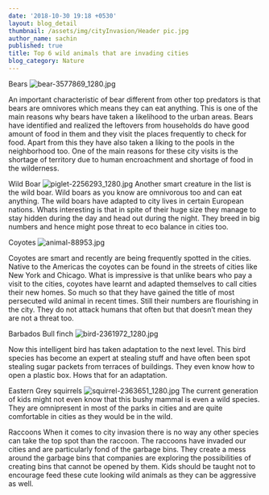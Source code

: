 ```yaml
---
date: '2018-10-30 19:18 +0530'
layout: blog_detail
thumbnail: /assets/img/cityInvasion/Header pic.jpg
author_name: sachin
published: true
title: Top 6 wild animals that are invading cities
blog_category: Nature
---
```

Bears
![bear-3577869_1280.jpg]({{site.baseurl}}/assets/img/cityInvasion/bear-3577869_1280.jpg)

An important characteristic of bear different from other top predators is that bears are omnivores which means they can eat anything.  This is one of the main reasons why bears have taken a likelihood to the urban areas. Bears have identified and realized the leftovers from households do have good amount of food in them and they visit the places frequently to check for food. Apart from this they have also taken a liking to the pools in the neighborhood too. One of the main reasons for these city visits is the shortage of territory due to human encroachment and shortage of food in the wilderness.

Wild Boar
![piglet-2256293_1280.jpg]({{site.baseurl}}/assets/img/cityInvasion/piglet-2256293_1280.jpg)
Another smart creature in the list is the wild boar. Wild boars as you know are omnivorous too and can eat anything. The wild boars have adapted to city lives in certain European nations. Whats interesting is that in spite of their huge size they manage to stay hidden during the day and head out during the night. They breed in big numbers and hence might pose threat to eco balance in cities too.


Coyotes
![animal-88953.jpg]({{site.baseurl}}/assets/img/cityInvasion/animal-88953.jpg)

Coyotes are smart and recently are being frequently  spotted in the cities. Native to the Americas the coyotes can be found in the streets of cities like New York and Chicago. What is impressive is that unlike bears who pay a visit to the cities, coyotes have learnt and adapted themselves to call cities their new homes. So much so that they have gained the title of most persecuted wild animal in recent times. Still their numbers are flourishing in the city. They do not attack humans that often but that doesn’t mean they are not a threat too.


Barbados Bull finch
![bird-2361972_1280.jpg]({{site.baseurl}}/assets/img/cityInvasion/bird-2361972_1280.jpg)

Now this intelligent bird has taken adaptation to the next level. This bird species has become an expert at stealing stuff and have often been spot stealing sugar packets from terraces of buildings. They even know how to open a plastic box. Hows that for an adaptation.

Eastern Grey squirrels
![squirrel-2363651_1280.jpg]({{site.baseurl}}/assets/img/cityInvasion/squirrel-2363651_1280.jpg)
The current generation of kids might not even know that this bushy mammal is even a wild species. They are omnipresent in most of the parks in cities and are quite comfortable in cities as they would be in the wild.

Raccoons
When it comes to city invasion there is no way any other species can take the top spot than the raccoon. The raccoons have invaded our cities and are particularly fond of the garbage bins. They create a mess around the garbage bins that companies are exploring the possibilities of creating bins that cannot be opened by them. Kids should be taught not to encourage feed these cute looking wild animals as they can be aggressive as well.
